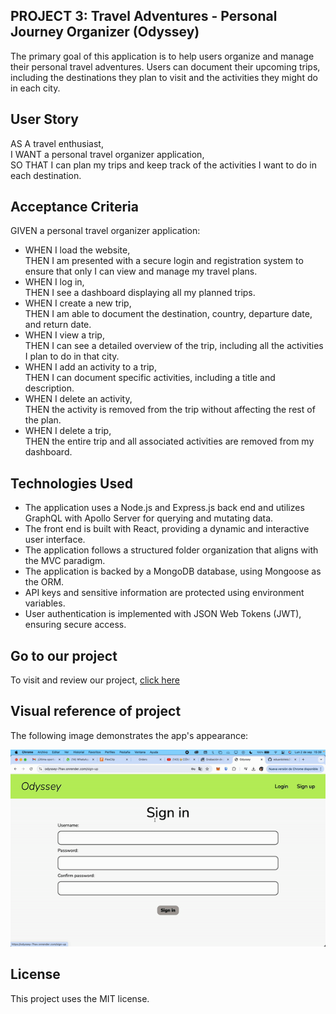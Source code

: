 ## PROJECT 3: Travel Adventures - Personal Journey Organizer (Odyssey)

The primary goal of this application is to help users organize and manage their personal travel adventures. Users can document their upcoming trips, including the destinations they plan to visit and the activities they might do in each city.

## User Story

AS A travel enthusiast,  
I WANT a personal travel organizer application,  
SO THAT I can plan my trips and keep track of the activities I want to do in each destination.

## Acceptance Criteria

GIVEN a personal travel organizer application:

- WHEN I load the website,  
  THEN I am presented with a secure login and registration system to ensure that only I can view and manage my travel plans.
- WHEN I log in,  
  THEN I see a dashboard displaying all my planned trips.
- WHEN I create a new trip,  
  THEN I am able to document the destination, country, departure date, and return date.
- WHEN I view a trip,  
  THEN I can see a detailed overview of the trip, including all the activities I plan to do in that city.
- WHEN I add an activity to a trip,  
  THEN I can document specific activities, including a title and description.
- WHEN I delete an activity,  
  THEN the activity is removed from the trip without affecting the rest of the plan.
- WHEN I delete a trip,  
  THEN the entire trip and all associated activities are removed from my dashboard.

## Technologies Used

- The application uses a Node.js and Express.js back end and utilizes GraphQL with Apollo Server for querying and mutating data.
- The front end is built with React, providing a dynamic and interactive user interface.
- The application follows a structured folder organization that aligns with the MVC paradigm.
- The application is backed by a MongoDB database, using Mongoose as the ORM.
- API keys and sensitive information are protected using environment variables.
- User authentication is implemented with JSON Web Tokens (JWT), ensuring secure access.

## Go to our project

To visit and review our project, [click here](https://odyssey-7hav.onrender.com/)

## Visual reference of project

The following image demonstrates the app's appearance:

![](images/demo.gif)

## License

This project uses the MIT license.
